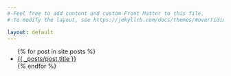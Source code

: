 ```yaml
---
# Feel free to add content and custom Front Matter to this file.
# To modify the layout, see https://jekyllrb.com/docs/themes/#overriding-theme-defaults

layout: default
---
```

<ul>
  {% for post in site.posts %}
    <li>
      <a href="/github-pages-with-jekyll{{ _posts/post.url }}">{{ _posts/post.title }}</a>
    </li>
  {% endfor %}
</ul>
